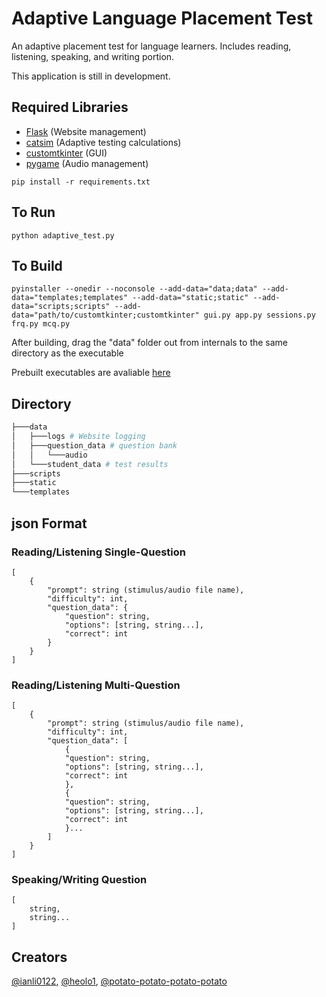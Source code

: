 # Adaptive Language Placement Test

An adaptive placement test for language learners. Includes reading, listening, speaking, and writing portion.

This application is still in development.

## Required Libraries

- [Flask](https://pypi.org/project/Flask/) (Website management)
- [catsim](https://pypi.org/project/catsim/) (Adaptive testing calculations)
- [customtkinter](https://pypi.org/project/customtkinter/) (GUI)
- [pygame](https://pypi.org/project/pygame/) (Audio management)

`pip install -r requirements.txt`

## To Run

`python adaptive_test.py`

## To Build
`pyinstaller --onedir --noconsole --add-data="data;data" --add-data="templates;templates" --add-data="static;static" --add-data="scripts;scripts" --add-data="path/to/customtkinter;customtkinter" gui.py app.py sessions.py frq.py mcq.py`

After building, drag the "data" folder out from internals to the same directory as the executable

Prebuilt executables are avaliable [here](https://github.com/ianli0122/language-placement-test/releases/latest)

## Directory

```bash
├───data
│   ├───logs # Website logging
│   ├───question_data # question bank
│   │   └───audio
│   └───student_data # test results
├───scripts
├───static
└───templates
```

## json Format

### Reading/Listening Single-Question

```
[
    {
        "prompt": string (stimulus/audio file name),
        "difficulty": int,
        "question_data": {
            "question": string,
            "options": [string, string...],
            "correct": int
        }
    }
]
```
### Reading/Listening Multi-Question

```
[
    {
        "prompt": string (stimulus/audio file name),
        "difficulty": int,
        "question_data": [
            {
            "question": string,
            "options": [string, string...],
            "correct": int
            },
            {
            "question": string,
            "options": [string, string...],
            "correct": int
            }...
        ]
    }
]
```
### Speaking/Writing Question

```
[
    string,
    string...
]
```

## Creators

[@ianli0122](https://github.com/ianli0122), [@heolo1](https://github.com/heolo1), [@potato-potato-potato-potato](https://github.com/potato-potato-potato-potato)
